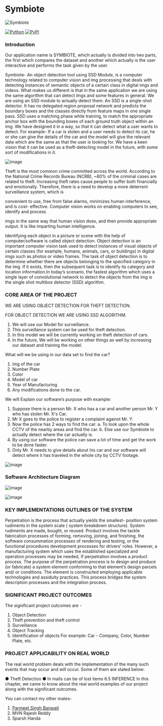 # Symbiote

  ![Symbiote](https://user-images.githubusercontent.com/78999231/210716979-f41e6586-ef0e-48bc-aeb4-9ccbe68c2084.png)


[![Python](https://img.shields.io/pypi/pyversions/tensorflow.svg?style=plastic)](https://badge.fury.io/py/tensorflow)
[![PyPI](https://badge.fury.io/py/tensorflow.svg)](https://badge.fury.io/py/tensorflow)

### Introduction

Our application name is
SYMBIOTE, which actually is divided into two parts, the first which compares the
dataset and another which actually is the user interactive and performs the task given
by the user.


Symbiote- An object detection tool using SSD Module, is a computer technology
related to computer vision and img processing that deals with detecting instances of
semantic objects of a certain class in digital imgs and videos. What makes us different
is that in the same application we are using the same algorithm that can detect imgs
and some features in general. We are using an SSD module to actually detect them.
An SSD is a single-shot detector. It has no delegated region proposal network and
predicts the boundary boxes and the classes directly from feature maps in one single
pass. SSD uses a matching phase while training, to match the appropriate anchor box
with the bounding boxes of each ground truth object within an img. We have designed
it in a way, so that it can detect what a user wants to detect. For example- If a car is
stolen and a user needs to detect its car, he or she can give the details of the car and
the model will give the relevant data which are the same as that the user is looking for.
We have a keen vision that it can be used as a theft-detecting model in the future, with
some sort of modifications in it.

![image](https://user-images.githubusercontent.com/78999231/212924240-e66102d4-afa8-4706-8aca-23addc8cf682.png)

Theft is the most common crime committed across the world. According to the
National Crime Records Bureau (NCRB), ~80% of the criminal cases are related to
theft. Increasing theft rates cause people to suffer both financially and emotionally.
Therefore, there is a need to develop a more deterrent surveillance system, which is

convenient to use, free from false alarms, minimizes human interference, and is cost-
effective. Computer vision works on enabling computers to see, identify and process

imgs in the same way that human vision does, and then provide appropriate output. It
is like imparting human intelligence.


Identifying each object in a picture or scene with the help of computer/software is
called object detection. Object detection is an important computer vision task used to
detect instances of visual objects of certain classes (for example, humans, animals,
cars, or buildings) in digital imgs such as photos or video frames. The task of object
detection is to determine whether there are objects belonging to the specified category
in the img. If it exists, then the subsequent task is to identify its category and location
information.In today’s scenario, the fastest algorithm which uses a single layer of
convolutional network to detect the objects from the img is the single shot multibox
detector (SSD) algorithm.

### CORE AREA OF THE PROJECT

WE ARE USING OBJECT DETECTION FOR THEFT DETECTION.

FOR OBJECT DETECTION WE ARE USING SSD ALGORITHM.

1. We will use our Model for surveillance.
2. This surveillance system can be used for theft detection.
3. In this model we will be currently working on theft detection of cars.
4. In the future, We will be working on other things as well by increasing our dataset
and training the model.

What will we be using in our data set to find the car?
1. img of the car
2. Number Plate
3. Color
4. Model of car
5. Year of Manufacturing
6. Any modifications done to the car.

We will Explain our software’s purpose with example:

1. Suppose there is a person Mr. X who has a car and another person Mr. Y who has
stolen Mr. X's Car.
2. Mr X goes to the police to register a complaint against Mr. Y.
3. Now the police has 2 ways to find the car:
a. To look upon the whole CCTV of the nearby areas and find the car.
b. Else use our Symbiote to actually detect where the car actually is.
4. By using our software the police can save a lot of time and get the work to be done
faster.
5. Only Mr. X needs to give details about his car and our software will detect where it
has traveled in the whole city by CCTV footage.

![image](https://user-images.githubusercontent.com/78999231/212933211-c7b864af-152b-48ba-81f9-e1d067f9459f.png)

### Software Architecture Diagram

![image](https://user-images.githubusercontent.com/78999231/212933564-a16e1eae-d0fe-49e5-86ac-63fcce05a0c6.png)

![image](https://user-images.githubusercontent.com/78999231/212933642-030b9ac2-7472-4ca0-845c-8a7972e5a802.png)

### KEY IMPLEMENTATIONS OUTLINES OF THE SYSTEM
Perpetration is the process that actually yields the smallest- position system
rudiments in the system scale ( system breakdown structure). System
rudiments are made, bought, or reused. Product involves the tackle fabrication
processes of forming, removing, joining, and finishing, the software
consummation processes of rendering and testing, or the functional
procedures development processes for drivers' roles. However, a
manufacturing system which uses the established specialized and operation
processes may be needed, If perpetration involves a product process.
The purpose of the perpetration process is to design and produce (or
fabricate) a system element conforming to that element’s design parcels and/
or conditions. The element is constructed employing applicable technologies
and assiduity practices. This process bridges the system description processes
and the integration process.

### SIGNIFICANT PROJECT OUTCOMES
The significant project outcomes are -
1. Object Detection
2. Theft prevention and theft control
3. Surveillance
4. Object Tracking
5. Identification of objects
For example: Car - Company, Color, Number Plate, etc.

### PROJECT APPLICABILITY ON REAL WORLD
The real world problem deals with the implementation of the many such events that
may occur and will occur. Some of them are stated below:

● Theft Detection
● In malls can be of lost items
6.5 INFERENCE
In this chapter, we came to know about the real world examples of our project along
with the significant outcomes.

You can contact my other mates-
1. [Parmeet Singh Banwait](https://github.com/Dedmondium)
2. MVN Rajesh Reddy
3. Sparsh Handa
